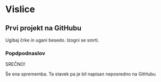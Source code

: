 # Vislice
## Prvi projekt na GitHubu
Ugibaj črke in ugani besedo.
Izogni se smrti.

### Popdpodnaslov

SREČNO!

Še ena sprememba.
Ta stavek pa je bil napisan neposredno na GitHubu
